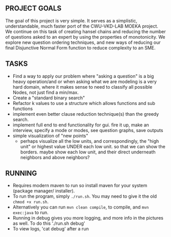 ## PROJECT GOALS ##
The goal of this project is very simple. It serves as a simplistic, understandable, much faster port of the CWU-VKD-LAB MOEKA project. We continue on this task of creating hansel chains and reducing the number of questions asked to an expert by using the properties of monotonicity. We explore new question ordering techniques, and new ways of reducing our final Disjunctive Normal Form function to reduce complexity to an SME.

## TASKS ## 
- Find a way to apply our problem where "asking a question" is a big heavy operation/and or when asking what we are modeling is a very hard domain, where it makes sense to need to classify all possible Nodes, not just find a min/max.
- Create a "standard binary search"
- Refactor k values to use a structure which allows functions and sub functions
- implement even better clause reduction technique(s) than the greedy search.
- implement full end to end functionality for gui. fire it up, make an interview, specify a mode or modes, see question graphs, save outputs
- simple visualization of "new points"
    - perhaps visualize all the low units, and correspondingly, the "high unit" or highest value UNDER each low unit. so that we can show the borders. maybe show each low unit, and their direct underneath neighbors and above neighbors?


## RUNNING ##
- Requires modern maven to run so install maven for your system (package manager/ installer).
- To run the program, simply `./run.sh`. You may need to give it the old `chmod +x run.sh`.
- Alternatively you can run `mvn clean compile`, to compile, and `mvn exec:java` to run. 
- Running in debug gives you more logging, and more info in the pictures as well. To do this './run.sh debug'
- To view logs, 'cat debug' after a run
